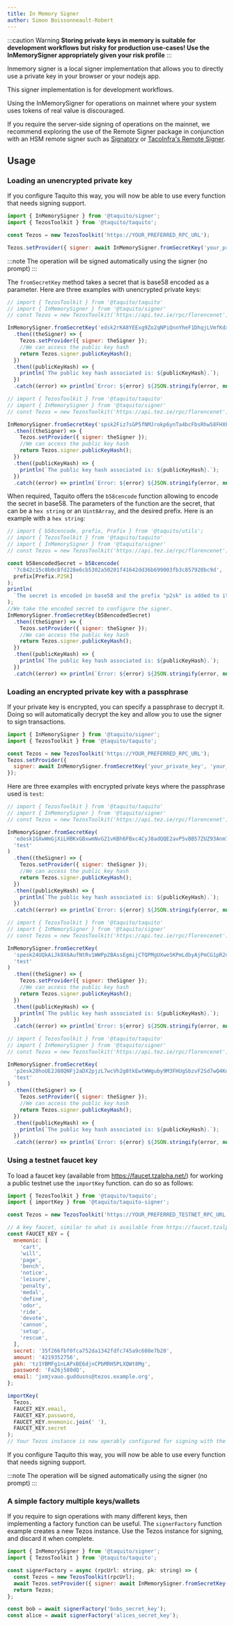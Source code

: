 ```yaml
---
title: In Memory Signer
author: Simon Boissonneault-Robert
---
```


:::caution Warning
**Storing private keys in memory is suitable for development workflows but risky for
production use-cases! Use the InMemorySigner appropriately given your risk profile**
:::

Inmemory signer is a local signer implementation that allows you to directly use a private key in your browser or your nodejs app.

This signer implementation is for development workflows.

Using the InMemorySigner for operations on mainnet where your system uses tokens of real value is discouraged.

If you require the server-side signing of operations on the mainnet, we recommend exploring the use of the Remote Signer package in conjunction with an HSM remote signer such as [Signatory][0] or [TacoInfra's Remote Signer][1].

## Usage

### Loading an unencrypted private key

If you configure Taquito this way, you will now be able to use every function that needs signing support.

```js
import { InMemorySigner } from '@taquito/signer';
import { TezosToolkit } from '@taquito/taquito';

const Tezos = new TezosToolkit('https://YOUR_PREFERRED_RPC_URL');

Tezos.setProvider({ signer: await InMemorySigner.fromSecretKey('your_private_key') });
```

:::note
The operation will be signed automatically using the signer (no prompt)
:::

The `fromSecretKey` method takes a secret that is base58 encoded as a parameter. Here are three examples with unencrypted private keys:

```js live noInline
// import { TezosToolkit } from '@taquito/taquito'
// import { InMemorySigner } from '@taquito/signer'
// const Tezos = new TezosToolkit('https://api.tez.ie/rpc/florencenet');

InMemorySigner.fromSecretKey('edsk2rKA8YEExg9Zo2qNPiQnnYheF1DhqjLVmfKdxiFfu5GyGRZRnb')
  .then((theSigner) => {
    Tezos.setProvider({ signer: theSigner });
    //We can access the public key hash
    return Tezos.signer.publicKeyHash();
  })
  .then((publicKeyHash) => {
    println(`The public key hash associated is: ${publicKeyHash}.`);
  })
  .catch((error) => println(`Error: ${error} ${JSON.stringify(error, null, 2)}`));
```

```js live noInline
// import { TezosToolkit } from '@taquito/taquito'
// import { InMemorySigner } from '@taquito/signer'
// const Tezos = new TezosToolkit('https://api.tez.ie/rpc/florencenet');

InMemorySigner.fromSecretKey('spsk2Fiz7sGP5fNMJrokp6ynTa4bcFbsRhw58FHXbNf5ProDNFJ5Xq')
  .then((theSigner) => {
    Tezos.setProvider({ signer: theSigner });
    //We can access the public key hash
    return Tezos.signer.publicKeyHash();
  })
  .then((publicKeyHash) => {
    println(`The public key hash associated is: ${publicKeyHash}.`);
  })
  .catch((error) => println(`Error: ${error} ${JSON.stringify(error, null, 2)}`));
```

When required, Taquito offers the `b58cencode` function allowing to encode the secret in base58. The parameters of the function are the secret, that can be a `hex string` or an `Uint8Array`, and the desired prefix. Here is an example with a `hex string`:

```js live noInline
// import { b58cencode, prefix, Prefix } from '@taquito/utils';
// import { TezosToolkit } from '@taquito/taquito'
// import { InMemorySigner } from '@taquito/signer'
// const Tezos = new TezosToolkit('https://api.tez.ie/rpc/florencenet');

const b58encodedSecret = b58cencode(
  '7c842c15c8b0c8fd228e6cb5302a50201f41642dd36b699003fb3c857920bc9d',
  prefix[Prefix.P2SK]
);
println(
  `The secret is encoded in base58 and the prefix "p2sk" is added to it: ${b58encodedSecret}.`
);
//We take the encoded secret to configure the signer.
InMemorySigner.fromSecretKey(b58encodedSecret)
  .then((theSigner) => {
    Tezos.setProvider({ signer: theSigner });
    //We can access the public key hash
    return Tezos.signer.publicKeyHash();
  })
  .then((publicKeyHash) => {
    println(`The public key hash associated is: ${publicKeyHash}.`);
  })
  .catch((error) => println(`Error: ${error} ${JSON.stringify(error, null, 2)}`));
```

### Loading an encrypted private key with a passphrase

If your private key is encrypted, you can specify a passphrase to decrypt it. Doing so will automatically decrypt the key and allow you to use the signer to sign transactions.

```js
import { InMemorySigner } from '@taquito/signer';
import { TezosToolkit } from '@taquito/taquito';

const Tezos = new TezosToolkit('https://YOUR_PREFERRED_RPC_URL');
Tezos.setProvider({
  signer: await InMemorySigner.fromSecretKey('your_private_key', 'your_passphrase'),
});
```

Here are three examples with encrypted private keys where the passphrase used is `test`:

```js live noInline
// import { TezosToolkit } from '@taquito/taquito'
// import { InMemorySigner } from '@taquito/signer'
// const Tezos = new TezosToolkit('https://api.tez.ie/rpc/florencenet');

InMemorySigner.fromSecretKey(
  'edesk1GXwWmGjXiLHBKxGBxwmNvG21vKBh6FBxc4CyJ8adQQE2avP5vBB57ZUZ93Anm7i4k8RmsHaPzVAvpnHkFF',
  'test'
)
  .then((theSigner) => {
    Tezos.setProvider({ signer: theSigner });
    //We can access the public key hash
    return Tezos.signer.publicKeyHash();
  })
  .then((publicKeyHash) => {
    println(`The public key hash associated is: ${publicKeyHash}.`);
  })
  .catch((error) => println(`Error: ${error} ${JSON.stringify(error, null, 2)}`));
```

```js live noInline
// import { TezosToolkit } from '@taquito/taquito'
// import { InMemorySigner } from '@taquito/signer'
// const Tezos = new TezosToolkit('https://api.tez.ie/rpc/florencenet');

InMemorySigner.fromSecretKey(
  'spesk24UQkAiJk8X6AufNtRv1WWPp2BAssEgmijCTQPMgUXweSKPmLdbyAjPmCG1pR2dC9P5UZZVeZcb7zVodUHZ',
  'test'
)
  .then((theSigner) => {
    Tezos.setProvider({ signer: theSigner });
    //We can access the public key hash
    return Tezos.signer.publicKeyHash();
  })
  .then((publicKeyHash) => {
    println(`The public key hash associated is: ${publicKeyHash}.`);
  })
  .catch((error) => println(`Error: ${error} ${JSON.stringify(error, null, 2)}`));
```

```js live noInline
// import { TezosToolkit } from '@taquito/taquito'
// import { InMemorySigner } from '@taquito/signer'
// const Tezos = new TezosToolkit('https://api.tez.ie/rpc/florencenet');

InMemorySigner.fromSecretKey(
  'p2esk28hoUE2J88QNFj2aDX2pjzL7wcVh2g8tkEwtWWguby9M3FHUgSbzvF2Sd7wQ4Kd8crFwvto6gF3otcBuo4T',
  'test'
)
  .then((theSigner) => {
    Tezos.setProvider({ signer: theSigner });
    //We can access the public key hash
    return Tezos.signer.publicKeyHash();
  })
  .then((publicKeyHash) => {
    println(`The public key hash associated is: ${publicKeyHash}.`);
  })
  .catch((error) => println(`Error: ${error} ${JSON.stringify(error, null, 2)}`));
```

### Using a testnet faucet key

To load a faucet key (available from https://faucet.tzalpha.net/) for working a public testnet use the `importKey` function.
can do so as follows:

```js
import { TezosToolkit } from '@taquito/taquito';
import { importKey } from '@taquito/taquito-signer';

const Tezos = new TezosToolkit('https://YOUR_PREFERRED_TESTNET_RPC_URL');

// A key faucet, similar to what is available from https://faucet.tzalpha.net/
const FAUCET_KEY = {
  mnemonic: [
    'cart',
    'will',
    'page',
    'bench',
    'notice',
    'leisure',
    'penalty',
    'medal',
    'define',
    'odor',
    'ride',
    'devote',
    'cannon',
    'setup',
    'rescue',
  ],
  secret: '35f266fbf0fca752da1342fdfc745a9c608e7b20',
  amount: '4219352756',
  pkh: 'tz1YBMFg1nLAPxBE6djnCPbMRH5PLXQWt8Mg',
  password: 'Fa26j580dQ',
  email: 'jxmjvauo.guddusns@tezos.example.org',
};

importKey(
  Tezos,
  FAUCET_KEY.email,
  FAUCET_KEY.password,
  FAUCET_KEY.mnemonic.join(' '),
  FAUCET_KEY.secret
);
// Your Tezos instance is now operably configured for signing with the faucet key.
```

If you configure Taquito this way, you will now be able to use every function that needs signing support.

:::note
The operation will be signed automatically using the signer (no prompt)
:::

### A simple factory multiple keys/wallets

If you require to sign operations with many different keys, then implementing a factory function can be useful.
The `signerFactory` function example creates a new Tezos instance. Use the Tezos instance for signing, and discard it when complete.

```js
import { InMemorySigner } from '@taquito/signer';
import { TezosToolkit } from '@taquito/taquito';

const signerFactory = async (rpcUrl: string, pk: string) => {
  const Tezos = new TezosToolkit(rpcUrl);
  await Tezos.setProvider({ signer: await InMemorySigner.fromSecretKey(pk) });
  return Tezos;
};

const bob = await signerFactory('bobs_secret_key');
const alice = await signerFactory('alices_secret_key');
```

[0]: https://signatory.io
[1]: https://github.com/tacoinfra/remote-signer